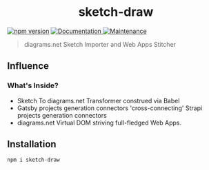 <h1 align="center">sketch-draw </h1>
<p>
  <a href="https://www.npmjs.com/package/sketch-draw"><img src="https://badge.fury.io/js/sketch-draw.svg" alt="npm version" /></a>
  <a href="https://github.com/paxos-raft/paxos-raft/tree/master/packages/sketch-draw#readme" target="_blank">
    <img alt="Documentation" src="https://img.shields.io/badge/documentation-yes-darkviolet.svg" />
  </a>
  <a href="https://github.com/paxos-raft/paxos-raft/graphs/commit-activity" target="_blank">
    <img alt="Maintenance" src="https://img.shields.io/badge/Maintained-yes-yellow.svg" />
  </a>
</p>


> diagrams.net Sketch Importer and Web Apps Stitcher

## Influence
### What's Inside?
* Sketch To diagrams.net Transformer construed via Babel
* Gatsby projects generation connectors 'cross-connecting' Strapi projects generation connectors
* diagrams.net Virtual DOM striving full-fledged Web Apps. 

## Installation
```sh
npm i sketch-draw
```

